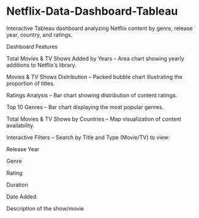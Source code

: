 # Netflix-Data-Dashboard-Tableau
Interactive Tableau dashboard analyzing Netflix content by genre, release year, country, and ratings.

Dashboard Features

Total Movies & TV Shows Added by Years – Area chart showing yearly additions to Netflix’s library.

Movies & TV Shows Distribution – Packed bubble chart illustrating the proportion of titles.

Ratings Analysis – Bar chart showing distribution of content ratings.

Top 10 Genres – Bar chart displaying the most popular genres.

Total Movies & TV Shows by Countries – Map visualization of content availability.

Interactive Filters – Search by Title and Type (Movie/TV) to view:

Release Year

Genre

Rating

Duration

Date Added

Description of the show/movie
